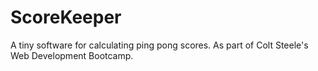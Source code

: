 # ScoreKeeper

A tiny software for calculating ping pong scores. As part of Colt Steele's Web Development Bootcamp.
